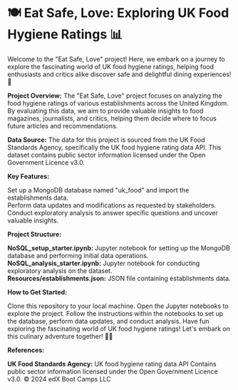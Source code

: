 # 🍽️ Eat Safe, Love: Exploring UK Food Hygiene Ratings 📊

Welcome to the "Eat Safe, Love" project! Here, we embark on a journey to explore the fascinating world of UK food hygiene ratings, helping food enthusiasts and critics alike discover safe and delightful dining experiences! 🍔

**Project Overview:**
The "Eat Safe, Love" project focuses on analyzing the food hygiene ratings of various establishments across the United Kingdom. By evaluating this data, we aim to provide valuable insights to food magazines, journalists, and critics, helping them decide where to focus future articles and recommendations.

**Data Source:**
The data for this project is sourced from the UK Food Standards Agency, specifically the UK food hygiene rating data API. This dataset contains public sector information licensed under the Open Government Licence v3.0.

**Key Features:**

Set up a MongoDB database named "uk_food" and import the establishments data.    
Perform data updates and modifications as requested by stakeholders.    
Conduct exploratory analysis to answer specific questions and uncover valuable insights.    

**Project Structure:**    

**NoSQL_setup_starter.ipynb:** Jupyter notebook for setting up the MongoDB database and performing initial data operations.    
**NoSQL_analysis_starter.ipynb:** Jupyter notebook for conducting exploratory analysis on the dataset.    
**Resources/establishments.json:** JSON file containing establishments data.    

**How to Get Started:**

Clone this repository to your local machine.
Open the Jupyter notebooks to explore the project.
Follow the instructions within the notebooks to set up the database, perform data updates, and conduct analysis.
Have fun exploring the fascinating world of UK food hygiene ratings!
Let's embark on this culinary adventure together! 🚀🍴

**References:**

**UK Food Standards Agency:** UK food hygiene rating data API
Contains public sector information licensed under the Open Government Licence v3.0.
© 2024 edX Boot Camps LLC
